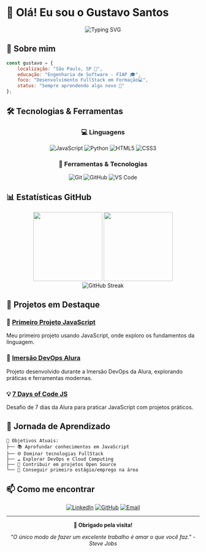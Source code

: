 # 👋 Olá! Eu sou o Gustavo Santos

<div align="center">
  <img src="https://readme-typing-svg.herokuapp.com?font=Fira+Code&size=22&duration=3000&pause=1000&color=2196F3&width=435&lines=Desenvolvedor+FullStack;Estudante+de+Eng.+Software;Apaixonado+por+Tecnologia" alt="Typing SVG" />
</div>

## 🚀 Sobre mim

```javascript
const gustavo = {
    localização: "São Paulo, SP 📍",
    educação: "Engenharia de Software - FIAP 🎓",
    foco: "Desenvolvimento FullStack em Formação💻",
    status: "Sempre aprendendo algo novo 🌱"
};
```

## 🛠️ Tecnologias & Ferramentas

<div align="center">

### 💻 Linguagens
![JavaScript](https://img.shields.io/badge/-JavaScript-F7DF1E?style=for-the-badge&logo=javascript&logoColor=black)
![Python](https://img.shields.io/badge/-Python-3776AB?style=for-the-badge&logo=python&logoColor=white)
![HTML5](https://img.shields.io/badge/-HTML5-E34F26?style=for-the-badge&logo=html5&logoColor=white)
![CSS3](https://img.shields.io/badge/-CSS3-1572B6?style=for-the-badge&logo=css3&logoColor=white)

### 🔧 Ferramentas & Tecnologias
![Git](https://img.shields.io/badge/-Git-F05032?style=for-the-badge&logo=git&logoColor=white)
![GitHub](https://img.shields.io/badge/-GitHub-181717?style=for-the-badge&logo=github&logoColor=white)
![VS Code](https://img.shields.io/badge/-VS%20Code-007ACC?style=for-the-badge&logo=visual-studio-code&logoColor=white)

</div>

## 📊 Estatísticas GitHub

<div align="center">
  <img height="180em" src="https://github-readme-stats.vercel.app/api?username=gugasantos24&show_icons=true&theme=tokyonight&include_all_commits=true&locale=pt-br"/>
  <img height="180em" src="https://github-readme-stats.vercel.app/api/top-langs/?username=gugasantos24&theme=tokyonight&layout=compact&custom_title=Tecnologias&langs_count=9"/>
</div>


<div align="center">
  <img src="https://github-readme-streak-stats.herokuapp.com/?user=gugasantos24&theme=tokyonight" alt="GitHub Streak" />
</div>

## 🎯 Projetos em Destaque

### 🌟 [Primeiro Projeto JavaScript](https://github.com/gugasantos24/Primeiro_Projeto_com_JavaScript)
Meu primeiro projeto usando JavaScript, onde exploro os fundamentos da linguagem.

### 🚀 [Imersão DevOps Alura](https://github.com/gugasantos24/ImercaoAlura_DevOps)
Projeto desenvolvido durante a Imersão DevOps da Alura, explorando práticas e ferramentas modernas.

### 💡 [7 Days of Code JS](https://github.com/gugasantos24/7DaysOfCode_JS)
Desafio de 7 dias da Alura para praticar JavaScript com projetos práticos.


## 🌟 Jornada de Aprendizado

```
🎯 Objetivos Atuais:
├── 📚 Aprofundar conhecimentos em JavaScript
├── 🌐 Dominar tecnologias FullStack
├── ☁️ Explorar DevOps e Cloud Computing
├── 🚀 Contribuir em projetos Open Source
└── 💼 Conseguir primeiro estágio/emprego na área
```

## 📫 Como me encontrar

<div align="center">

[![LinkedIn](https://img.shields.io/badge/-LinkedIn-0077B5?style=for-the-badge&logo=linkedin&logoColor=white)](https://www.linkedin.com/in/gustavo-santos-910935333/)
[![GitHub](https://img.shields.io/badge/-GitHub-181717?style=for-the-badge&logo=github&logoColor=white)](https://github.com/gugasantos24)
[![Email](https://img.shields.io/badge/-Email-D14836?style=for-the-badge&logo=gmail&logoColor=white)](mailto:seuemail@exemplo.com)

</div>

---

<div align="center">
  
  **💙 Obrigado pela visita!**
  
  *"O único modo de fazer um excelente trabalho é amar o que você faz." - Steve Jobs*
  
</div>
